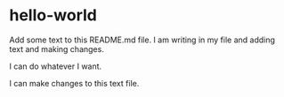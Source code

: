 # hello-world

Add some text to this README.md file. I am writing in my file and adding text and making changes.

I can do whatever I want.

I can make changes to this text file.
